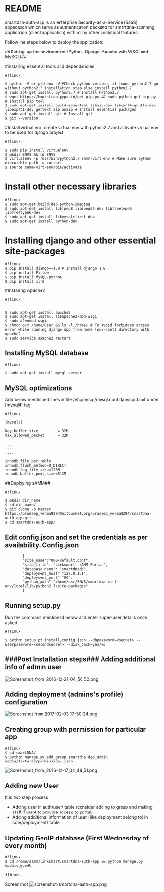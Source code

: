 # README #

smartdna-auth-app is an enterprise Security-as-a-Service (SaaS) application which serve as authentication backend for smartdna-scanning application (client application) with many other analytical features.



Follow the steps below to deploy the application:

##Setting-up the environment (Python, Django, Apache with WSGI and MySQL)##

#installing essential tools and dependencies
```
#!linux

$ python -V or pythonx -V #Check python version, if found python2.7 go without python2.7 installation step else install python2.7
$ sudo apt-get install python2.7 # Install Python2.7 
$ wget https://bootstrap.pypa.io/get-pip.py && sudo python get-pip.py # Install pip tool
$ sudo apt-get install build-essential libssl-dev libcurl4-gnutls-dev  libexpat1-dev gettext zip unzip # Install essential packages
$ sudo apt-get install git # Install git
$ git --version
```
#Install virtual env, create virtual env with python2.7 and activate virtual env to be used for django project

```
#!linux

$ sudo pip install virtualenv
$ mkdir ENVS && cd ENVS
$ virtualenv -p /usr/bin/python2.7 samm-virt-env # Make sure python executable path is correct
$ source samm-virt-env/bin/activate
```
# Install other necessary libraries
```
#!linux
$ sudo apt-get build-dep python-imaging
$ sudo apt-get install libjpeg8 libjpeg62-dev libfreetype6 libfreetype6-dev
$ sudo apt-get install libmysqlclient-dev
$ sudo apt-get install python-dev 
```
# Installing django and other essential site-packages
```
#!linux
$ pip install django==1.8 # Install django 1.8
$ pip install Pillow
$ pip install MySQL-python
$ pip install xlrd
```
#Installing Apache2

```
#!linux


$ sudo apt-get install apache2
$ sudo apt-get install libapache2-mod-wsgi
$ sudo a2enmod wsgi
$ chmod o+x /home/user && ls -l /home/ # To avoid forbidden access error while running django app from home (non-root) directory with apache2
$ sudo service apache2 restart
```
Installing MySQL database
----------------------------

```
#!linux

$ sudo apt-get install mysql-server
```
MySQL optimizations
----------------------------

Add below mentioned lines in file /etc/mysql/mysql.conf.d/mysqld.cnf under [mysqld] tag:
```
#!linux

[mysqld]

key_buffer_size         = 32M
max_allowed_packet      = 32M

.....
.....
.....

innodb_file_per_table
innodb_flush_method=O_DIRECT
innodb_log_file_size=128M
innodb_buffer_pool_size=512M

```

##Deploying sAMM##

```
#!linux

$ mkdir dir_name
$ cd dir_name/
$ git clone -b master https://pradeep_verma9294@bitbucket.org/pradeep_verma9294/smartdna-auth-app.git
$ cd smartdna-auth-app/
```



Edit config.json and set the credentials as per availability.
Config.json
---------------
            {
            "site_name":"000-default.conf",
            "site_title": "Linksmart- sAMM Portal",
            "database_name": "smartdnadb",
            "deployment_host":"127.0.1.1",
            "deployment_port":"80",
            "python_path":"/home/usr/ENVS/smartdna-virt-env/local/lib/python2.7/site-packages"
            }

Running setup.py
----------------------
Run the command mentioned below and enter super-user details once asked
```
#!linux

$ python setup.py install/config.json --dbpassword=<secret> --userpassword=<secondsecret> --disk_pack=yes/no
```


###Post Installation steps###
Adding additional info of admin user
------------------------------------------
![Screenshot_from_2016-12-21_04_56_52.png](https://bitbucket.org/repo/eLrq6K/images/1361381035-Screenshot_from_2016-12-21_04_56_52.png)

Adding deployment (admins's profile) configuration
--------------------------------------------------
![Screenshot from 2017-02-03 17-50-24.png](https://bitbucket.org/repo/eLrq6K/images/2714239866-Screenshot%20from%202017-02-03%2017-50-24.png)

Creating group with permission for particular app
-------------------------------------------------------

```
#!linux
$ cd smartDNA/
$ python manage.py add_group smartdna dep_admin media/fixtures/permissions.json
```
![Screenshot_from_2016-12-17_04_48_51.png](https://bitbucket.org/repo/eLrq6K/images/379217983-Screenshot_from_2016-12-17_04_48_51.png)

Adding new User
---------------------
It is two step process

-  Adding user in auth/user/ table (consider adding to group and making staff if want to provide access to portal)
-  Adding additional information of user (like deployment belong to) in core/deployment/ table


Updating GeoIP database (First Wednesday of every month)
---------------------
```
#!linux
$ cd /home/samm/linksmart/smartdna-auth-app && python manage.py update_geodb
```

*Done...

Screenshot
![screenshot-smartdna-auth-app.png](https://bitbucket.org/repo/eLrq6K/images/1860917790-screenshot-smartdna-auth-app.png)